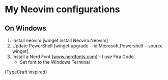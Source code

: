 # My Neovim configurations 

## On Windows

1. Install neovim [winget install Neovim.Neovim]
2. Update PowerShell [winget upgrade --id Microsoft.Powershell --source winget]
2. Install a Nerd Font [www.nerdfonts.com] - I use Fira Code
    - Set font to the Windows Terminal

(TypeCraft inspired)
